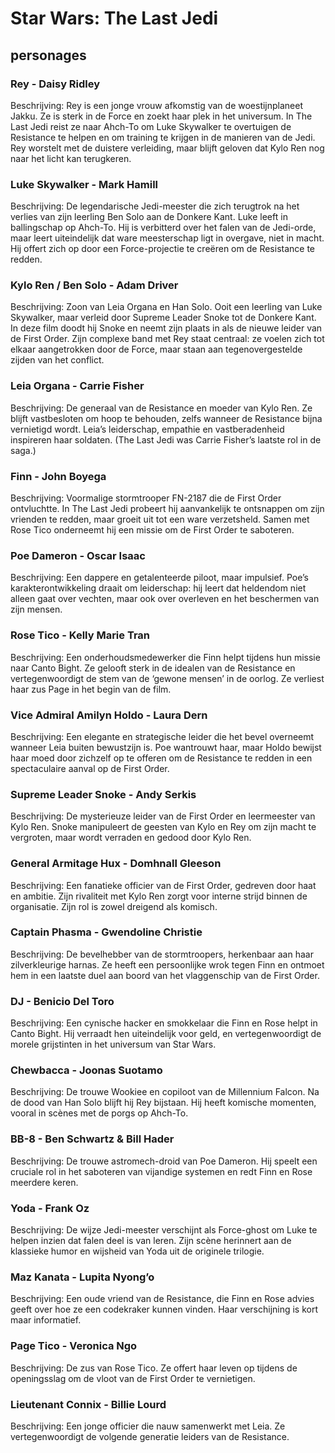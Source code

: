 # Star Wars: The Last Jedi

## personages
### Rey - Daisy Ridley
Beschrijving:
Rey is een jonge vrouw afkomstig van de woestijnplaneet Jakku. Ze is sterk in de Force en zoekt haar plek in het universum. In The Last Jedi reist ze naar Ahch-To om Luke Skywalker te overtuigen de Resistance te helpen en om training te krijgen in de manieren van de Jedi. Rey worstelt met de duistere verleiding, maar blijft geloven dat Kylo Ren nog naar het licht kan terugkeren.

### Luke Skywalker - Mark Hamill
Beschrijving:
De legendarische Jedi-meester die zich terugtrok na het verlies van zijn leerling Ben Solo aan de Donkere Kant. Luke leeft in ballingschap op Ahch-To. Hij is verbitterd over het falen van de Jedi-orde, maar leert uiteindelijk dat ware meesterschap ligt in overgave, niet in macht. Hij offert zich op door een Force-projectie te creëren om de Resistance te redden.

### Kylo Ren / Ben Solo - Adam Driver
Beschrijving:
Zoon van Leia Organa en Han Solo. Ooit een leerling van Luke Skywalker, maar verleid door Supreme Leader Snoke tot de Donkere Kant. In deze film doodt hij Snoke en neemt zijn plaats in als de nieuwe leider van de First Order. Zijn complexe band met Rey staat centraal: ze voelen zich tot elkaar aangetrokken door de Force, maar staan aan tegenovergestelde zijden van het conflict.

### Leia Organa - Carrie Fisher
Beschrijving:
De generaal van de Resistance en moeder van Kylo Ren. Ze blijft vastbesloten om hoop te behouden, zelfs wanneer de Resistance bijna vernietigd wordt. Leia’s leiderschap, empathie en vastberadenheid inspireren haar soldaten. (The Last Jedi was Carrie Fisher’s laatste rol in de saga.)

### Finn - John Boyega
Beschrijving:
Voormalige stormtrooper FN-2187 die de First Order ontvluchtte. In The Last Jedi probeert hij aanvankelijk te ontsnappen om zijn vrienden te redden, maar groeit uit tot een ware verzetsheld. Samen met Rose Tico onderneemt hij een missie om de First Order te saboteren.

### Poe Dameron - Oscar Isaac
Beschrijving:
Een dappere en getalenteerde piloot, maar impulsief. Poe’s karakterontwikkeling draait om leiderschap: hij leert dat heldendom niet alleen gaat over vechten, maar ook over overleven en het beschermen van zijn mensen.

### Rose Tico - Kelly Marie Tran
Beschrijving:
Een onderhoudsmedewerker die Finn helpt tijdens hun missie naar Canto Bight. Ze gelooft sterk in de idealen van de Resistance en vertegenwoordigt de stem van de ‘gewone mensen’ in de oorlog. Ze verliest haar zus Page in het begin van de film.

### Vice Admiral Amilyn Holdo - Laura Dern
Beschrijving:
Een elegante en strategische leider die het bevel overneemt wanneer Leia buiten bewustzijn is. Poe wantrouwt haar, maar Holdo bewijst haar moed door zichzelf op te offeren om de Resistance te redden in een spectaculaire aanval op de First Order.

### Supreme Leader Snoke - Andy Serkis 
Beschrijving:
De mysterieuze leider van de First Order en leermeester van Kylo Ren. Snoke manipuleert de geesten van Kylo en Rey om zijn macht te vergroten, maar wordt verraden en gedood door Kylo Ren.

### General Armitage Hux - Domhnall Gleeson
Beschrijving:
Een fanatieke officier van de First Order, gedreven door haat en ambitie. Zijn rivaliteit met Kylo Ren zorgt voor interne strijd binnen de organisatie. Zijn rol is zowel dreigend als komisch.

### Captain Phasma - Gwendoline Christie
Beschrijving:
De bevelhebber van de stormtroopers, herkenbaar aan haar zilverkleurige harnas. Ze heeft een persoonlijke wrok tegen Finn en ontmoet hem in een laatste duel aan boord van het vlaggenschip van de First Order.

### DJ - Benicio Del Toro
Beschrijving:
Een cynische hacker en smokkelaar die Finn en Rose helpt in Canto Bight. Hij verraadt hen uiteindelijk voor geld, en vertegenwoordigt de morele grijstinten in het universum van Star Wars.

### Chewbacca - Joonas Suotamo
Beschrijving:
De trouwe Wookiee en copiloot van de Millennium Falcon. Na de dood van Han Solo blijft hij Rey bijstaan. Hij heeft komische momenten, vooral in scènes met de porgs op Ahch-To.

### BB-8 - Ben Schwartz & Bill Hader 
Beschrijving:
De trouwe astromech-droid van Poe Dameron. Hij speelt een cruciale rol in het saboteren van vijandige systemen en redt Finn en Rose meerdere keren.

### Yoda - Frank Oz
Beschrijving:
De wijze Jedi-meester verschijnt als Force-ghost om Luke te helpen inzien dat falen deel is van leren. Zijn scène herinnert aan de klassieke humor en wijsheid van Yoda uit de originele trilogie.

### Maz Kanata - Lupita Nyong’o
Beschrijving:
Een oude vriend van de Resistance, die Finn en Rose advies geeft over hoe ze een codekraker kunnen vinden. Haar verschijning is kort maar informatief.

### Page Tico - Veronica Ngo
Beschrijving:
De zus van Rose Tico. Ze offert haar leven op tijdens de openingsslag om de vloot van de First Order te vernietigen.

### Lieutenant Connix - Billie Lourd
Beschrijving:
Een jonge officier die nauw samenwerkt met Leia. Ze vertegenwoordigt de volgende generatie leiders van de Resistance.
